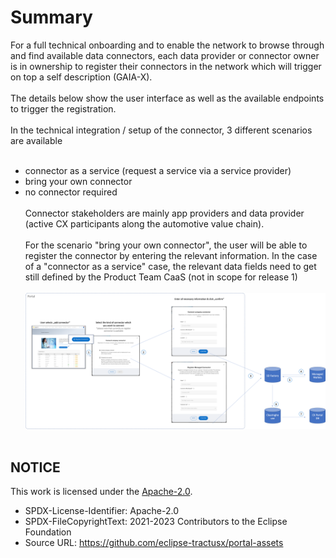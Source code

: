 # Summary

For a full technical onboarding and to enable the network to browse through and find available data connectors, each data provider or connector owner is in ownership to register their connectors in the network which will trigger on top a self description (GAIA-X).
<br>
<br>
The details below show the user interface as well as the available endpoints to trigger the registration.
<br>
<br>
In the technical integration / setup of the connector, 3 different scenarios are available
<br>
<br>

- connector as a service (request a service via a service provider)
- bring your own connector
- no connector required
  <br>
  <br>
  Connector stakeholders are mainly app providers and data provider (active CX participants along the automotive value chain).
  <br>
  <br>
  For the scenario "bring your own connector", the user will be able to register the connector by entering the relevant information. In the case of a "connector as a service" case, the relevant data fields need to get still defined by the Product Team CaaS (not in scope for release 1)
  <br>
  <br>
  <img width="1313" alt="image" src="https://raw.githubusercontent.com/eclipse-tractusx/portal-assets/main/docs/static/connector-registration-overview.png">
  <br>
  <br>

## NOTICE

This work is licensed under the [Apache-2.0](https://www.apache.org/licenses/LICENSE-2.0).

- SPDX-License-Identifier: Apache-2.0
- SPDX-FileCopyrightText: 2021-2023 Contributors to the Eclipse Foundation
- Source URL: https://github.com/eclipse-tractusx/portal-assets
